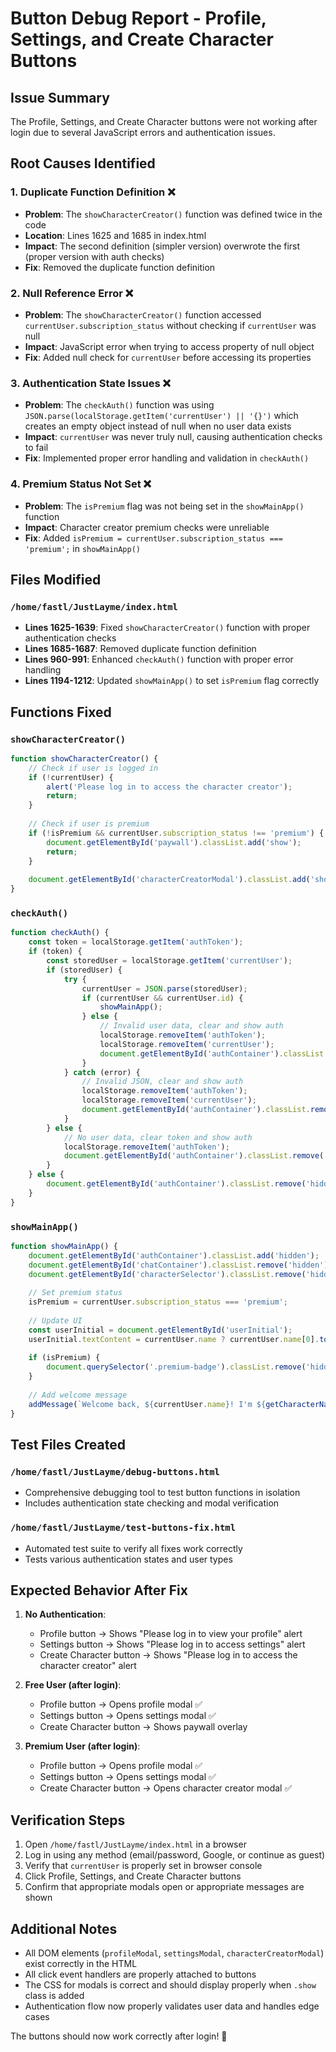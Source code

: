 # Button Debug Report - Profile, Settings, and Create Character Buttons

## Issue Summary
The Profile, Settings, and Create Character buttons were not working after login due to several JavaScript errors and authentication issues.

## Root Causes Identified

### 1. **Duplicate Function Definition** ❌
- **Problem**: The `showCharacterCreator()` function was defined twice in the code
- **Location**: Lines 1625 and 1685 in index.html
- **Impact**: The second definition (simpler version) overwrote the first (proper version with auth checks)
- **Fix**: Removed the duplicate function definition

### 2. **Null Reference Error** ❌
- **Problem**: The `showCharacterCreator()` function accessed `currentUser.subscription_status` without checking if `currentUser` was null
- **Impact**: JavaScript error when trying to access property of null object
- **Fix**: Added null check for `currentUser` before accessing its properties

### 3. **Authentication State Issues** ❌
- **Problem**: The `checkAuth()` function was using `JSON.parse(localStorage.getItem('currentUser') || '{}')` which creates an empty object instead of null when no user data exists
- **Impact**: `currentUser` was never truly null, causing authentication checks to fail
- **Fix**: Implemented proper error handling and validation in `checkAuth()`

### 4. **Premium Status Not Set** ❌
- **Problem**: The `isPremium` flag was not being set in the `showMainApp()` function
- **Impact**: Character creator premium checks were unreliable
- **Fix**: Added `isPremium = currentUser.subscription_status === 'premium';` in `showMainApp()`

## Files Modified

### `/home/fastl/JustLayme/index.html`
- **Lines 1625-1639**: Fixed `showCharacterCreator()` function with proper authentication checks
- **Lines 1685-1687**: Removed duplicate function definition
- **Lines 960-991**: Enhanced `checkAuth()` function with proper error handling
- **Lines 1194-1212**: Updated `showMainApp()` to set `isPremium` flag correctly

## Functions Fixed

### `showCharacterCreator()`
```javascript
function showCharacterCreator() {
    // Check if user is logged in
    if (!currentUser) {
        alert('Please log in to access the character creator');
        return;
    }
    
    // Check if user is premium
    if (!isPremium && currentUser.subscription_status !== 'premium') {
        document.getElementById('paywall').classList.add('show');
        return;
    }
    
    document.getElementById('characterCreatorModal').classList.add('show');
}
```

### `checkAuth()`
```javascript
function checkAuth() {
    const token = localStorage.getItem('authToken');
    if (token) {
        const storedUser = localStorage.getItem('currentUser');
        if (storedUser) {
            try {
                currentUser = JSON.parse(storedUser);
                if (currentUser && currentUser.id) {
                    showMainApp();
                } else {
                    // Invalid user data, clear and show auth
                    localStorage.removeItem('authToken');
                    localStorage.removeItem('currentUser');
                    document.getElementById('authContainer').classList.remove('hidden');
                }
            } catch (error) {
                // Invalid JSON, clear and show auth
                localStorage.removeItem('authToken');
                localStorage.removeItem('currentUser');
                document.getElementById('authContainer').classList.remove('hidden');
            }
        } else {
            // No user data, clear token and show auth
            localStorage.removeItem('authToken');
            document.getElementById('authContainer').classList.remove('hidden');
        }
    } else {
        document.getElementById('authContainer').classList.remove('hidden');
    }
}
```

### `showMainApp()`
```javascript
function showMainApp() {
    document.getElementById('authContainer').classList.add('hidden');
    document.getElementById('chatContainer').classList.remove('hidden');
    document.getElementById('characterSelector').classList.remove('hidden');
    
    // Set premium status
    isPremium = currentUser.subscription_status === 'premium';
    
    // Update UI
    const userInitial = document.getElementById('userInitial');
    userInitial.textContent = currentUser.name ? currentUser.name[0].toUpperCase() : 'G';
    
    if (isPremium) {
        document.querySelector('.premium-badge').classList.remove('hidden');
    }
    
    // Add welcome message
    addMessage(`Welcome back, ${currentUser.name}! I'm ${getCharacterName(currentCharacter)}. How can I help you today?`, 'ai');
}
```

## Test Files Created

### `/home/fastl/JustLayme/debug-buttons.html`
- Comprehensive debugging tool to test button functions in isolation
- Includes authentication state checking and modal verification

### `/home/fastl/JustLayme/test-buttons-fix.html`
- Automated test suite to verify all fixes work correctly
- Tests various authentication states and user types

## Expected Behavior After Fix

1. **No Authentication**: 
   - Profile button → Shows "Please log in to view your profile" alert
   - Settings button → Shows "Please log in to access settings" alert
   - Create Character button → Shows "Please log in to access the character creator" alert

2. **Free User (after login)**:
   - Profile button → Opens profile modal ✅
   - Settings button → Opens settings modal ✅
   - Create Character button → Shows paywall overlay

3. **Premium User (after login)**:
   - Profile button → Opens profile modal ✅
   - Settings button → Opens settings modal ✅
   - Create Character button → Opens character creator modal ✅

## Verification Steps

1. Open `/home/fastl/JustLayme/index.html` in a browser
2. Log in using any method (email/password, Google, or continue as guest)
3. Verify that `currentUser` is properly set in browser console
4. Click Profile, Settings, and Create Character buttons
5. Confirm that appropriate modals open or appropriate messages are shown

## Additional Notes

- All DOM elements (`profileModal`, `settingsModal`, `characterCreatorModal`) exist correctly in the HTML
- All click event handlers are properly attached to buttons
- The CSS for modals is correct and should display properly when `.show` class is added
- Authentication flow now properly validates user data and handles edge cases

The buttons should now work correctly after login! 🎉